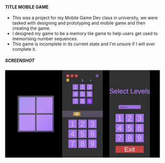 #### TITLE MOBILE GAME 
- This was a project for my Mobile Game Dev class in university, we were tasked with designing and prototyping and mobile game and then creating the game.
- I designed my game to be a memory tile game to help users get used to memorising number sequences.
- This game is incomplete in its current state and I'm unsure if I will ever complete it.
##### SCREENSHOT
![TITLE MOBILE GAME ](/assets/img/thumbnail/Tile-Mobile-Game.png)
